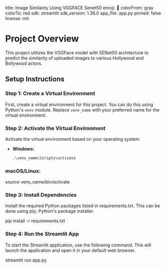 title: Image Similarity Using VGGFACE Senet50
emoji: 🦀
colorFrom: gray
colorTo: red
sdk: streamlit
sdk_version: 1.36.0
app_file: app.py
pinned: false
license: mit




# Project Overview

This project utilizes the VGGFace model with SENet50 architecture to predict the similarity of uploaded images to various Hollywood and Bollywood actors.

## Setup Instructions

### Step 1: Create a Virtual Environment

First, create a virtual environment for this project. You can do this using Python's `venv` module. Replace `venv_name` with your preferred name for the virtual environment.

### Step 2: Activate the Virtual Environment

Activate the virtual environment based on your operating system.

- **Windows:**

  ```bash
  .\venv_name\Scripts\activate
  
### macOS/Linux:
source venv_name/bin/activate

### Step 3: Install Dependencies
Install the required Python packages listed in requirements.txt. This can be done using pip, Python's package installer.

pip install -r requirements.txt




### Step 4: Run the Streamlit App
To start the Streamlit application, use the following command. This will launch the application and open it in your default web browser.

streamlit run app.py
